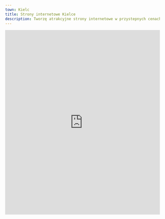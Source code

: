 ```yaml
---
town: Kielc
title: Strony internetowe Kielce
description: Tworzę atrakcyjne strony internetowe w przystepnych cenach dla firm z Kielc. Zadzwoń do mnie +48 788 660 190
---
```


<iframe src="https://www.google.com/maps/embed?pb=!1m18!1m12!1m3!1d80600.33566382734!2d20.533241391009692!3d50.854119363124155!2m3!1f0!2f0!3f0!3m2!1i1024!2i768!4f13.1!3m3!1m2!1s0x47178818af891105%3A0x5025d8b8c0cdcdf3!2sKielce!5e0!3m2!1spl!2spl!4v1682840304584!5m2!1spl!2spl" width="100%" height="600" style="border:0;" allowfullscreen="" loading="lazy" referrerpolicy="no-referrer-when-downgrade"></iframe>
